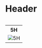 <!-- TITLE: Geral -->
<!-- SUBTITLE: A quick summary of Geral -->

# Header

<table align="right">
        <tr>
            <th>5H</th>
        </tr>
        <tr>
            <td>
                <img src="http://placehold.it/150x300" alt="5H">
            </td>
        </tr>
</table>